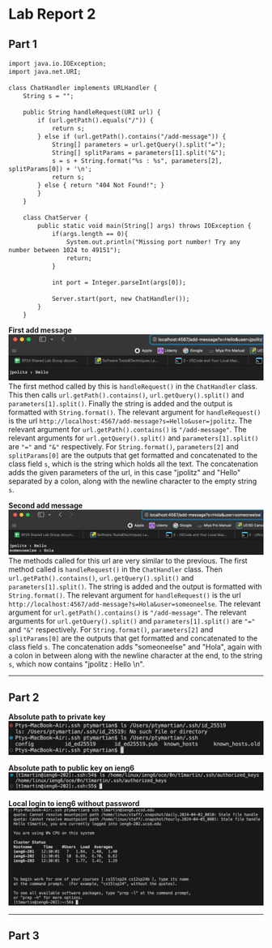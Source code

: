 # Lab Report 2

## Part 1

```
import java.io.IOException;
import java.net.URI;

class ChatHandler implements URLHandler {
    String s = "";

    public String handleRequest(URI url) {
        if (url.getPath().equals("/")) {
            return s;
        } else if (url.getPath().contains("/add-message")) {
            String[] parameters = url.getQuery().split("=");
            String[] splitParams = parameters[1].split("&");
            s = s + String.format("%s : %s", parameters[2], splitParams[0]) + '\n';
            return s;
        } else { return "404 Not Found!"; }
        }
    }

    class ChatServer {
        public static void main(String[] args) throws IOException {
            if(args.length == 0){
                System.out.println("Missing port number! Try any number between 1024 to 49151");
                return;
            }
    
            int port = Integer.parseInt(args[0]);
    
            Server.start(port, new ChatHandler());
        }
    }
```

**First add message**
![add_message1](add_message1.png)
The first method called by this is ```handleRequest()``` in the ```ChatHandler``` class. This then calls ```url.getPath().contains()```, ```url.getQuery().split()``` and ```parameters[1].split()```. Finally the string is added and the output is formatted with ```String.format()```. The relevant argument for ```handleRequest()``` is the url ```http://localhost:4567/add-message?s=Hello&user=jpolitz```. The relevant argument for ```url.getPath().contains()``` is ```"/add-message"```. The relevant arguments for ```url.getQuery().split()``` and ```parameters[1].split()``` are ```"="``` and ```"&"``` respectively. For ```String.format()```, ```parameters[2]``` and ```splitParams[0]``` are the outputs that get formatted and concatenated to the class field ```s```, which is the string which holds all the text. The concatenation adds the given parameters of the url, in this case "jpolitz" and "Hello" separated by a colon, along with the newline character to the empty string ```s```.

**Second add message**
![add_message2](add_message2.png)
The methods called for this url are very similar to the previous. The first method called is ```handleRequest()``` in the ```ChatHandler``` class. Then ```url.getPath().contains()```, ```url.getQuery().split()``` and ```parameters[1].split()```. The string is added and the output is formatted with ```String.format()```. The relevant argument for ```handleRequest()``` is the url ```http://localhost:4567/add-message?s=Hola&user=someoneelse```. The relevant argument for ```url.getPath().contains()``` is ```"/add-message"```. The relevant arguments for ```url.getQuery().split()``` and ```parameters[1].split()``` are ```"="``` and ```"&"``` respectively. For ```String.format()```, ```parameters[2]``` and ```splitParams[0]``` are the outputs that get formatted and concatenated to the class field ```s```. The concatenation adds "someoneelse" and "Hola", again with a colon in between along with the newline character at the end, to the string ```s```, which now contains "jpolitz : Hello \n".

---

## Part 2

**Absolute path to private key**
![private key absolute](local_private_key.png)

**Absolute path to public key on ieng6**
![ieng6 public key](ieng6_public_key.png)

**Local login to ieng6 without password**
![ieng6 login no password](ieng6_login.png)

---

## Part 3
